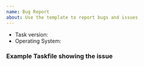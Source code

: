 ```yaml
---
name: Bug Report
about: Use the template to report bugs and issues
---
```


- Task version:
- Operating System:

### Example Taskfile showing the issue

```yaml

```
